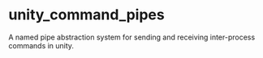 # unity_command_pipes
A named pipe abstraction system for sending and receiving inter-process commands in unity.
